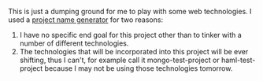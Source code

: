 This is just a dumping ground for me to play with some web
technologies. I used a [project name
generator](http://online-generator.com/name-generator/project-name-generator.php)
for two reasons:
1. I have no specific end goal for this project other than to tinker
with a number of different technologies.
2. The technologies that will be incorporated into this project will
be ever shifting, thus I can't, for example call it
mongo-test-project or haml-test-project because I may not be using
those technologies tomorrow.
